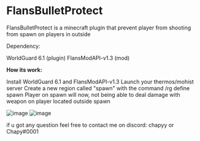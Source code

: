 # FlansBulletProtect
FlansBulletProtect is a minecraft plugin that prevent player from shooting from spawn on players in outside

Dependency:

WorldGuard 6.1 (plugin)
FlansModAPI-v1.3 (mod)

**How its work:**

Install WorldGuard 6.1 and FlansModAPI-v1.3 
Launch your thermos/mohist server
Create a new region called "spawn" with the command /rg define spawn
Player on spawn will now, not being able to deal damage with weapon on player located outside spawn

![image](https://github.com/Charpyy/FlansBulletProtect/assets/76815325/c8f206ec-6615-495c-b05b-ab312f99138d)
![image](https://github.com/Charpyy/FlansBulletProtect/assets/76815325/25a7d558-25ff-4702-987a-da405ba97e4b)


if u got any question feel free to contact me on discord: chapyy or Chapy#0001

